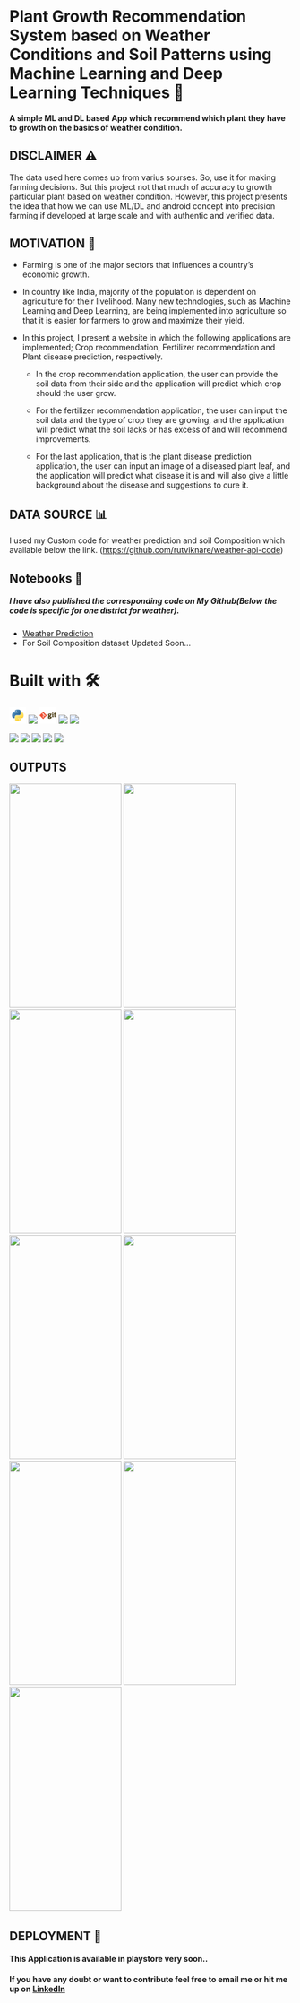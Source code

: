 # Plant Growth Recommendation System based on Weather Conditions and Soil Patterns using Machine Learning and Deep Learning Techniques 🌿
#### A simple ML and DL based App which recommend which plant they have to growth on the basics of weather condition.

## DISCLAIMER ⚠️
The data used here comes up from varius sourses. So, use it for making farming decisions. But this project not that much of accuracy to growth particular plant based on weather condition. However, this project presents the idea that how we can use ML/DL and android concept into precision farming if developed at large scale and with authentic and verified data.

## MOTIVATION 💪
- Farming is one of the major sectors that influences a country’s economic growth. 

- In country like India, majority of the population is dependent on agriculture for their livelihood. Many new technologies, such as Machine Learning and Deep Learning, are being implemented into agriculture so that it is easier for farmers to grow and maximize their yield. 

- In this project, I present a website in which the following applications are implemented; Crop recommendation, Fertilizer recommendation and Plant disease prediction, respectively. 

    - In the crop recommendation application, the user can provide the soil data from their side and the application will predict which crop should the user grow. 
    
    - For the fertilizer recommendation application, the user can input the soil data and the type of crop they are growing, and the application will predict what the soil lacks or has excess of and will recommend improvements. 
    
    - For the last application, that is the plant disease prediction application, the user can input an image of a diseased plant leaf, and the application will predict what disease it is and will also give a little background about the disease and suggestions to cure it.

## DATA SOURCE 📊
I used my Custom code for weather prediction and soil Composition which available below the link. (https://github.com/rutviknare/weather-api-code)

## Notebooks 📓
##### I have also published the corresponding code on My Github(Below the code is specific for one district for weather).
- [Weather Prediction](https://github.com/rutviknare/weather-api-code/blob/main/kolhapur.csv)
- For Soil Composition dataset Updated Soon...

# Built with 🛠️
<code><img height="30" src="https://raw.githubusercontent.com/github/explore/80688e429a7d4ef2fca1e82350fe8e3517d3494d/topics/python/python.png"></code>
<code><img height="30" src="https://developer.android.com/static/images/logos/android.svg"></code>
<code><img height="30" src="https://raw.githubusercontent.com/github/explore/80688e429a7d4ef2fca1e82350fe8e3517d3494d/topics/git/git.png"></code>
<code><img height="30" src="https://symbols.getvecta.com/stencil_80/56_flask.3a79b5a056.jpg"></code>
<code><img height="30" src="https://cdn.iconscout.com/icon/free/png-256/heroku-225989.png"></code>

<code><img height="30" src="https://raw.githubusercontent.com/numpy/numpy/7e7f4adab814b223f7f917369a72757cd28b10cb/branding/icons/numpylogo.svg"></code>
<code><img height="30" src="https://raw.githubusercontent.com/pandas-dev/pandas/761bceb77d44aa63b71dda43ca46e8fd4b9d7422/web/pandas/static/img/pandas.svg"></code>
<code><img height="30" src="https://matplotlib.org/_static/logo2.svg"></code>
<code><img height="30" src="https://upload.wikimedia.org/wikipedia/commons/thumb/0/05/Scikit_learn_logo_small.svg/1280px-Scikit_learn_logo_small.svg.png"></code>
<code><img height="30" src="https://raw.githubusercontent.com/pytorch/pytorch/39fa0b5d0a3b966a50dcd90b26e6c36942705d6d/docs/source/_static/img/pytorch-logo-dark.svg"></code>

## OUTPUTS 
<img src="https://github.com/rutviknare/Agri-Farmer/assets/90822009/3efa48b3-a534-43cb-abc5-bcde4715c5fe" width="200" height="400" />
<img src="https://github.com/rutviknare/Agri-Farmer/assets/90822009/fe44b39c-ce77-4629-9054-bbc99abac93e" width="200" height="400" />
<img src="https://github.com/rutviknare/Agri-Farmer/assets/90822009/92b5f86b-2469-4e9e-a4d3-8059a0f76123" width="200" height="400" />
<img src="https://github.com/rutviknare/Agri-Farmer/assets/90822009/ca9082ca-ec0a-4fdf-bdf3-7e8a53ae723e" width="200" height="400" />
<img src="https://github.com/rutviknare/Agri-Farmer/assets/90822009/68d43451-c810-4fd2-b072-230493c5fe65" width="200" height="400" />
<img src="https://github.com/rutviknare/Agri-Farmer/assets/90822009/afab88e7-c3de-45fd-9355-0e8babf93347" width="200" height="400" />
<img src="https://github.com/rutviknare/Agri-Farmer/assets/90822009/37bd3059-abf3-4964-9d7a-e820b519f7f7" width="200" height="400" />
<img src="https://github.com/rutviknare/Agri-Farmer/assets/90822009/5670d02c-7de6-4f5c-b795-4a91c0c9fc03" width="200" height="400" />
<img src="https://github.com/rutviknare/Agri-Farmer/assets/90822009/81eefa41-60d3-4727-a22d-0d5d42aa21a3" width="200" height="400" />

## DEPLOYMENT 🚀

#### This Application is available in playstore very soon..

#### If you have any doubt or want to contribute feel free to email me or hit me up on [LinkedIn](https://www.linkedin.com/in/rutvikravindranare/)
